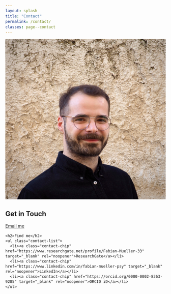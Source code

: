 ```yaml
---
layout: splash
title: "Contact"
permalink: /contact/
classes: page--contact
---
```


<link rel="stylesheet" href="/assets/css/custom.css">

<div class="contact-wrapper">
  <div class="contact-photo">
    <img src="/assets/images/Fabian_Muller.jpg" alt="Portrait of Fabian Müller">
  </div>

  <div class="contact-panel">
    <h2>Get in Touch</h2>
    <p><a class="email-link" href="mailto:fabian.muller.phd@icloud.com">Email me</a></p>

    <h2>Find me</h2>
    <ul class="contact-list">
      <li><a class="contact-chip" href="https://www.researchgate.net/profile/Fabian-Mueller-33" target="_blank" rel="noopener">ResearchGate</a></li>
      <li><a class="contact-chip" href="https://www.linkedin.com/in/fabian-mueller-psy" target="_blank" rel="noopener">LinkedIn</a></li>
      <li><a class="contact-chip" href="https://orcid.org/0000-0002-8363-9285" target="_blank" rel="noopener">ORCID iD</a></li>
    </ul>
  </div>
</div>
